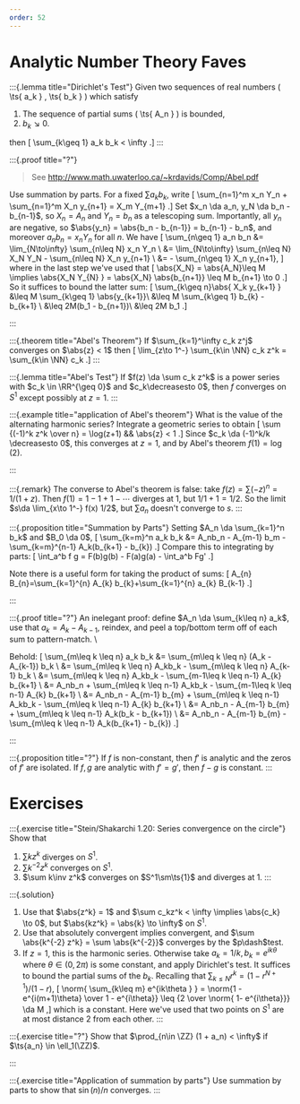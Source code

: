```yaml
---
order: 52
---
```


# Analytic Number Theory Faves

:::{.lemma title="Dirichlet's Test"}
Given two sequences of real numbers \( \ts{ a_k } , \ts{ b_k } \) which satisfy

1. The sequence of partial sums \( \ts{ A_n } \) is bounded,
2. $b_k \searrow 0$.

then 
\[
\sum_{k\geq 1} a_k b_k < \infty
.\]
:::

:::{.proof title="?"}

> See <http://www.math.uwaterloo.ca/~krdavids/Comp/Abel.pdf>

Use summation by parts.
For a fixed $\sum a_k b_k$, write 
\[
\sum_{n=1}^m x_n Y_n + \sum_{n=1}^m X_n y_{n+1} = X_m Y_{m+1}
.\]
Set $x_n \da a_n, y_N \da b_n - b_{n-1}$, so $X_n = A_n$ and $Y_n = b_n$ as a telescoping sum.
Importantly, all $y_n$ are negative, so $\abs{y_n} = \abs{b_n - b_{n-1}} = b_{n-1} - b_n$, and moreover $a_n b_n = x_n Y_n$ for all $n$.
We have
\[
\sum_{n\geq 1} a_n b_n 
&= \lim_{N\to\infty} \sum_{n\leq N} x_n Y_n \\
&= \lim_{N\to\infty} \sum_{n\leq N} X_N Y_N - \sum_{n\leq N} X_n y_{n+1} \\
&= - \sum_{n\geq 1} X_n y_{n+1},
\]
where in the last step we've used that 
\[
\abs{X_N} = \abs{A_N}\leq M \implies \abs{X_N Y_{N} } = \abs{X_N} \abs{b_{n+1}} \leq M b_{n+1} \to 0
.\]
So it suffices to bound the latter sum:
\[
\sum_{k\geq n}\abs{ X_k y_{k+1} } 
&\leq M \sum_{k\geq 1} \abs{y_{k+1}}\\
&\leq M \sum_{k\geq 1} b_{k} - b_{k+1} \\
&\leq 2M(b_1 - b_{n+1})\\
&\leq 2M b_1
.\]

:::

:::{.theorem title="Abel's Theorem"}
If $\sum_{k=1}^\infty c_k z^j$ converges on $\abs{z} < 1$ then 
\[
\lim_{z\to 1^-} \sum_{k\in \NN} c_k z^k = \sum_{k\in \NN} c_k
.\]
:::

:::{.lemma title="Abel's Test"}
If $f(z) \da \sum c_k z^k$ is a power series with $c_k \in \RR^{\geq 0}$ and $c_k\decreasesto 0$, then $f$ converges on $S^1$ except possibly at $z=1$.
:::

:::{.example title="application of Abel's theorem"}
What is the value of the alternating harmonic series?
Integrate a geometric series to obtain
\[
\sum {(-1)^k z^k \over n} = \log(z+1) && \abs{z} < 1
.\]
Since $c_k \da (-1)^k/k \decreasesto 0$, this converges at $z=1$, and by Abel's theorem $f(1) = \log(2)$.

:::

:::{.remark}
The converse to Abel's theorem is false: take $f(z) = \sum  (-z)^n = 1/(1+z)$.
Then $f(1) = 1-1+1-\cdots$ diverges at 1, but $1/1+1 = 1/2$.
So the limit $s\da \lim_{x\to 1^-} f(x) 1/2$, but $\sum a_n$ doesn't converge to $s$.
:::

:::{.proposition title="Summation by Parts"}
Setting $A_n \da \sum_{k=1}^n b_k$ and $B_0 \da 0$,
\[
\sum_{k=m}^n a_k b_k 
&= A_nb_n - A_{m-1} b_m - \sum_{k=m}^{n-1} A_k(b_{k+1} - b_{k})
.\]
Compare this to integrating by parts:
\[
\int_a^b f g = F(b)g(b) - F(a)g(a) - \int_a^b Fg'
.\]

Note there is a useful form for taking the product of sums:
\[
A_{n} B_{n}=\sum_{k=1}^{n} A_{k} b_{k}+\sum_{k=1}^{n} a_{k} B_{k-1}
.\]

:::

:::{.proof title="?"}
An inelegant proof: define $A_n \da \sum_{k\leq n} a_k$, use that $a_k = A_k - A_{k-1}$, reindex, and peel a top/bottom term off of each sum to pattern-match.
\

Behold:
\[
\sum_{m\leq k \leq n} a_k b_k 
&= \sum_{m\leq k \leq n} (A_k - A_{k-1}) b_k \\
&= \sum_{m\leq k \leq n} A_kb_k - \sum_{m\leq k \leq n} A_{k-1} b_k \\
&= \sum_{m\leq k \leq n} A_kb_k - \sum_{m-1\leq k \leq n-1} A_{k} b_{k+1} \\
&= A_nb_n + \sum_{m\leq k \leq n-1} A_kb_k - \sum_{m-1\leq k \leq n-1} A_{k} b_{k+1} \\
&= A_nb_n - A_{m-1} b_{m} + \sum_{m\leq k \leq n-1} A_kb_k - \sum_{m\leq k \leq n-1} A_{k} b_{k+1} \\
&= A_nb_n - A_{m-1} b_{m} + \sum_{m\leq k \leq n-1} A_k(b_k - b_{k+1}) \\
&= A_nb_n - A_{m-1} b_{m} - \sum_{m\leq k \leq n-1} A_k(b_{k+1} - b_{k}) 
.\]

:::

:::{.proposition title="?"}
If $f$ is non-constant, then $f'$ is analytic and the zeros of $f'$ are isolated.
If $f,g$ are analytic with $f'=g'$, then $f-g$ is constant.
:::


# Exercises

:::{.exercise title="Stein/Shakarchi 1.20: Series convergence on the circle"}
Show that

1. $\sum kz^k$ diverges on $S^1$.
2. $\sum k^{-2} z^k$ converges on $S^1$.
3. $\sum k\inv z^k$ converges on $S^1\sm\ts{1}$ and diverges at $1$.
:::

:::{.solution}

1. Use that $\abs{z^k} = 1$ and $\sum c_kz^k < \infty \implies \abs{c_k} \to 0$, but $\abs{kz^k} = \abs{k} \to \infty$ on $S^1$.
2. Use that absolutely convergent implies convergent, and $\sum \abs{k^{-2} z^k} = \sum \abs{k^{-2}}$ converges by the $p\dash$test.
3. If $z=1$, this is the harmonic series. 
  Otherwise take $a_k = 1/k, b_k = e^{i k \theta}$ where $\theta \in (0, 2\pi)$ is some constant, and apply Dirichlet's test.
  It suffices to bound the partial sums of the $b_k$.
  Recalling that $\sum_{k\leq N} r^k = (1-r^{N+1}) / (1-r)$,
  \[
  \norm{ \sum_{k\leq m} e^{ik\theta } } = \norm{1 - e^{i(m+1)\theta} \over 1 - e^{i\theta}} \leq {2 \over \norm{ 1- e^{i\theta}}} \da M
  ,\]
  which is a constant.
  Here we've used that two points on $S^1$ are at most distance 2 from each other.
:::

:::{.exercise title="?"}
Show that $\prod_{n\in \ZZ} (1 + a_n) < \infty$ if $\ts{a_n} \in \ell_1(\ZZ)$.

:::

:::{.exercise title="Application of summation by parts"}
Use summation by parts to show that $\sin(n)/n$ converges.
:::
